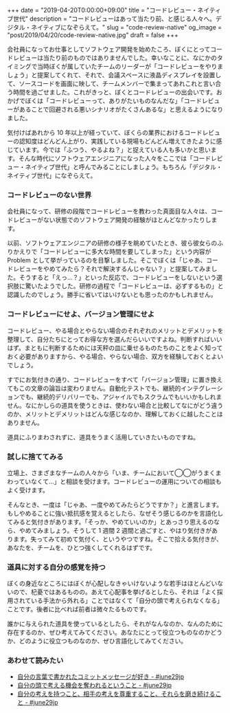 +++
date = "2019-04-20T0:00:00+09:00"
title = "コードレビュー・ネイティブ世代"
description = "コードレビューはあって当たり前、と感じる人々へ。デジタル・ネイティブになぞらえて。"
slug = "code-review-native"
og_image = "post/2019/04/20/code-review-native.jpg"
draft = false
+++

<!-- <img src="/post/2019/04/20/code-review-native.jpg"> -->

会社員になってお仕事としてソフトウェア開発を始めたころ、ぼくにとってコードレビューは当たり前のものではありませんでした。幸いなことに、なにかのタイミングで当時ぼくが属していたチームのリーダーが「コードレビューをやりましょう」と提案してくれて、それで、会議スペースに液晶ディスプレイを設置して、ソースコードを画面に映して、チームメンバーで集まってあれこれと言い合う時間を過ごせました。これがきっと、ぼくとコードレビューの出会いです。おかげでぼくは「コードレビューって、ありがたいものなんだな」「コードレビューがあることで回避される悪いシナリオがたくさんあるな」と思えるようになりました。

気付けばあれから 10 年以上が経っていて、ぼくらの業界におけるコードレビューの認知度はどんどん上がり、実践している現場もどんどん増えてきたように感じています。今では「ふつう、やるよね？」と捉えている人も多いかと思います。そんな時代にソフトウェアエンジニアになった人々をここでは「コードレビュー・ネイティブ世代」と呼んでみることにしましょう。もちろん「デジタル・ネイティブ世代」になぞらえて。

### コードレビューのない世界

会社員になって、研修の段階でコードレビューを教わった真面目な人々は、コードレビューがない状態でのソフトウェア開発の経験がほとんどなかったりします。

以前、ソフトウェアエンジニアの研修の様子を眺めていたとき、彼ら彼女らのふりかえりで「コードレビューに多大な時間を要してしまった」という内容が Problem として挙がっているのを目撃しました。そこでぼくは「じゃあ、コードレビューをやめてみたら？それで解決するんじゃない？」と提案してみました。そうすると「えっ…？」といった反応で、コードレビューをしないという選択肢に驚いたようでした。研修の過程で「コードレビューは、必ずするもの」と認識したのでしょう。勝手に省いてはいけないとも思ったのかもしれません。

### コードレビューにせよ、バージョン管理にせよ

コードレビュー、やる場合とやらない場合のそれぞれのメリットとデメリットを整理して、自分たちにとってお得な方を選んだらいいですよね。判断すればいいはず。まともに判断するためには天秤の皿に乗せるものたちのことをよく知っておく必要がありますから、やる場合、やらない場合、双方を経験しておくとよいでしょう。

すでにお気付きの通り、コードレビューをすべて「バージョン管理」に置き換えてもこの文章の論旨は変わりません。自動化テストでも、継続的インテグレーションでも、継続的デリバリーでも、アジャイルでもスクラムでもいいかもしれません。なにかしらの道具を使うときは、使わない場合と比較してなにがどう違うのか、メリットとデメリットはどんな感じなのか、理解しておくに越したことはありません。

道具にふりまわされずに、道具をうまく活用していきたいものですね。

### 試しに捨ててみる

立場上、さまざまなチームの人々から「いま、チームにおいて◯◯がうまくまわっていなくて…」と相談を受けます。コードレビューの運用についての相談もよく受けます。

そんなとき、一度は「じゃあ、一度やめてみたらどうですか？」と進言します。もしやめることに強い抵抗感を覚えるとしたら、なぜそう感じるのかを言語化してみると気付きがあります。「そっか、やめていいのか」とあっさり思えるのなら、やめてみましょう。そうして 1 週間 2 週間と過ごすと、やはり気付きがあります。失ってみて初めて気付く、というやつですね。そこで拾える気付きが、あなたを、チームを、ひとつ強くしてくれるはずです。

### 道具に対する自分の感覚を持つ

ぼくの身近なところにはぼくが心配しなきゃいけないような若手はほとんどいないので、杞憂ではあるものの。あえて心配事を挙げるとしたら、それは「よく採用されている手法から外れる」ことではなくて「自分の頭で考えられなくなる」ことです。後者に比べれば前者は微々たるものです。

誰かに与えられた道具を使っているとしたら、それがなんなのか、なんのために存在するのか、ぜひ考えてみてください。あなたにとって役立つものなのかどうか、どのように役立つものなのか、ぜひ言語化してみてください。

### あわせて読みたい

- <a href="https://june29.jp/2017/01/11/your-own-commit-message/" title="自分の言葉で書かれたコミットメッセージが好き - #june29jp">自分の言葉で書かれたコミットメッセージが好き - #june29jp</a>
- <a href="https://june29.jp/2017/12/25/think-by-myself/" title="自分の頭で考える機会を奪われるということ - #june29jp">自分の頭で考える機会を奪われるということ - #june29jp</a>
- <a href="https://june29.jp/2019/04/06/keep-on-thinking/" title="自分の考えを持つこと、相手の考えを尊重すること、それらを磨き続けること - #june29jp">自分の考えを持つこと、相手の考えを尊重すること、それらを磨き続けること - #june29jp</a>
